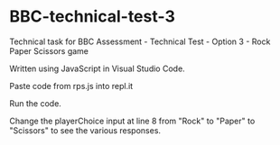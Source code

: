 # BBC-technical-test-3

Technical task for BBC Assessment - Technical Test - Option 3 - Rock Paper Scissors game

Written using JavaScript in Visual Studio Code.

Paste code from rps.js into repl.it

Run the code.

Change the playerChoice input at line 8 from "Rock" to "Paper" to "Scissors" to see the various responses.
